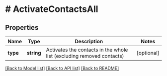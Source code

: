 # # ActivateContactsAll

## Properties

Name | Type | Description | Notes
------------ | ------------- | ------------- | -------------
**type** | **string** | Activates the contacts in the whole list (excluding removed contacts) | [optional] 

[[Back to Model list]](../../README.md#documentation-for-models) [[Back to API list]](../../README.md#documentation-for-api-endpoints) [[Back to README]](../../README.md)


